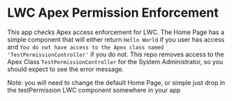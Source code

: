 # LWC Apex Permission Enforcement

This app checks Apex access enforcement for LWC. The Home Page has a simple component that will either return `Hello World` if you user has access and `You do not have access to the Apex class named 'TestPermissionController'` if you do not. This repo removes access to the Apex Class `TestPermissionController` for the System Administrator, so you should expect to see the error message.

Note: you will need to change the default Home Page, or simple just drop in the testPermission LWC component somewhere in your app